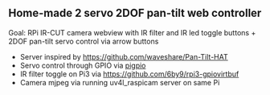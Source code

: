 ## Home-made 2 servo 2DOF pan-tilt web controller

Goal: RPi IR-CUT camera webview with IR filter and IR led toggle buttons + 2DOF pan-tilt servo control via arrow buttons

- Server inspired by https://github.com/waveshare/Pan-Tilt-HAT
- Servo control through GPIO via [pigpio](https://abyz.me.uk/rpi/pigpio/)
- IR filter toggle on Pi3 via https://github.com/6by9/rpi3-gpiovirtbuf
- Camera mjpeg via running uv4l_raspicam server on same Pi
